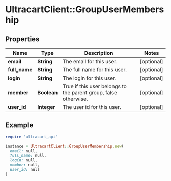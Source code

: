 # UltracartClient::GroupUserMembership

## Properties

| Name | Type | Description | Notes |
| ---- | ---- | ----------- | ----- |
| **email** | **String** | The email for this user. | [optional] |
| **full_name** | **String** | The full name for this user. | [optional] |
| **login** | **String** | The login for this user. | [optional] |
| **member** | **Boolean** | True if this user belongs to the parent group, false otherwise. | [optional] |
| **user_id** | **Integer** | The user id for this user. | [optional] |

## Example

```ruby
require 'ultracart_api'

instance = UltracartClient::GroupUserMembership.new(
  email: null,
  full_name: null,
  login: null,
  member: null,
  user_id: null
)
```


